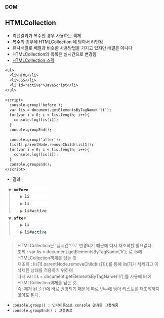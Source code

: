### DOM
## HTMLCollection
- 리턴결과가 복수인 경우 사용하는 객체
- 복수의 경우에 HTMLCollection 에 담아서 리턴됨
- 유사배열로 배열과 비슷한 사용방법을 가지고 있지만 배열은 아니다
- HTMLCollection의 목록은 실시간으로 변경됨
- [HTMLCollection 스펙](https://www.w3.org/TR/2003/REC-DOM-Level-2-HTML-20030109/html.html#ID-75708506)

```
<ul>
  <li>HTML</li>
  <li>CSS</li>
  <li id="active">JavaScript</li>
</ul>

<script>
  console.group('before');
  var lis = document.getElementsByTagName('li');
  for(var i = 0; i < lis.length; i++){
    console.log(lis[i]);
  }
  console.groupEnd();

  console.group('after');
  lis[1].parentNode.removeChild(lis[1]);
  for(var i = 0; i < lis.length; i++){
    console.log(lis[i]);
  }
  console.groupEnd();
</script>
```
- 결과

![결과](images/jsw03.png)

> HTMLCollection은 '실시간'으로 변경되기 때문에 다시 재조회할 필요없다.<br/>조회 : var lis = document.getElementsByTagName('li'); 로 lis에 HTMLCollection객체를 담는 것<br/>재조회 : lis[1].parentNode.removeChild(lis[1]);를 통해 lis[1]가 삭제되고 이 삭제된 상태를 적용하기 위하여<br/>다시 var lis = document.getElementsByTagName('li');를 사용해 lis에 HTMLCollection객체를 담는 것<br/>즉, 제거 된 순간에 바로 반영되기 때문에 따로 변수에 담아 리스트를 재조회하지 않아도 된다.

- `console.group() : 인자이름으로 console 결과를 그룹해줌`
- `console.groupEnd() : 그룹종료`
